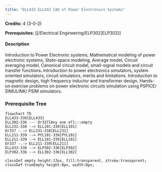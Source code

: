 ```yaml
---
title: "ELL433 ELL433 CAD of Power Electronics Systems"
---
```

**Credits:** 4 (3-0-2)

**Prerequisites:** [[/Electrical Engineering/ELP302|ELP302]]

#### Description
Introduction to Power Electronic systems, Mathematical modeling of power electronic systems, State-space modeling, Average model, Circuit averaging model, Canonical circuit model, small-signal models and circuit transfer functions. Introduction to power electronics simulators, system oriented simulators, circuit simulators, merits and limitations. Introduction to magnetic design, high frequency inductor and transformer design. Hands-on exercise problems on power electronic circuits simulation using PSPICE/ SIMULINK/ PSIM simulators.

### Prerequisite Tree

```mermaid
flowchart TD
ELL433-336[ELL433]
ELL302-336 --- Or337[Any one of]:::empty
ELL231-338 --> ELL101-338[ELL101]
Or337 -.-> ELL231-338[ELL231]
ELL211-339 --> PYL101-339[PYL101]
ELL211-339 --> ELL101-339[ELL101]
Or337 -.-> ELL211-339[ELL211]
ELL433-336 --> ELP302-336[ELP302]
ELP302-336 --> ELL302-336[ELL302]

classDef empty height:17px, fill:transparent, stroke:transparent;
classDef trueEmpty height:0px, width:0px;
```